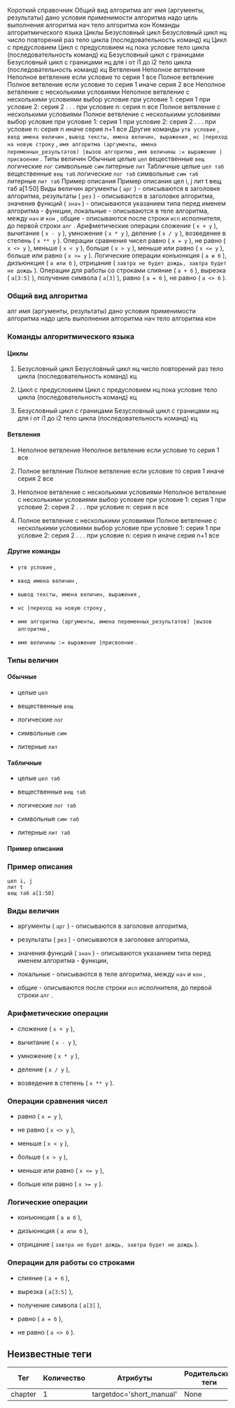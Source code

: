 Короткий справочник Общий вид алгоритма алг имя (аргументы, результаты)
  дано условия применимости алгоритма
  надо цель выполнения алгоритма
нач
  тело алгоритма
кон Команды алгоритмического языка Циклы Безусловный цикл Безусловный цикл нц число повторений раз
  тело цикла (последовательность команд)
кц Цикл с предусловием Цикл с предусловием нц пока условие
  тело цикла (последовательность команд)
кц Безусловный цикл с границами Безусловный цикл с границами нц для i от i1 до i2
  тело цикла (последовательность команд)
кц Ветвления Неполное ветвление Неполное ветвление если условие
  то серия 1
все Полное ветвление Полное ветвление если условие
  то серия 1
  иначе серия 2
все Неполное ветвление с несколькими условиями Неполное ветвление с несколькими условиями выбор условие
  при условие 1: серия 1
  при условие 2: серия 2
  . . .
  при условие n: серия n
все Полное ветвление с несколькими условиями Полное ветвление с несколькими условиями выбор условие
  при условие 1: серия 1
  при условие 2: серия 2
  . . .
  при условие n: серия n
  иначе серия n+1
все Другие команды `утв условие` , `ввод имена величин` , `вывод тексты, имена величин, выражения` , `нс |переход на новую строку` , `имя алгоритма (аргументы, имена переменных_результатов) |вызов алгоритма` , `имя величины := выражение |присвоение` . Типы величин Обычные целые `цел` вещественные `вещ` логические `лог` символьные `сим` литерные `лит` Табличные целые `цел таб` вещественные `вещ таб` логические `лог таб` символьные `сим таб` литерные `лит таб` Пример описания Пример описания цел i, j
лит t
вещ таб а[1:50] Виды величин аргументы ( `арг` ) - описываются в заголовке алгоритма, результаты ( `рез` ) - описываются в заголовке алгоритма, значения функций ( `знач` ) - описываются указанием типа перед именем алгоритма - 
функции, локальные - описываются в теле алгоритма, между `нач` и `кон` , общие - описываются после строки `исп` исполнителя, до первой строки `алг` . Арифметические операции сложение ( `x + y` ), вычитание ( `x - y` ), умножение ( `x * y` ), деление ( `x / y` ), возведение в степень ( `x ** y` ). Операции сравнения чисел равно ( `x = y` ), не равно ( `x <> y` ), меньше ( `x < y` ), больше ( `x > y` ), меньше или равно ( `x <= y` ), больше или равно ( `x >= y` ). Логические операции конъюнкция ( `а и б` ), дизъюнкция ( `а или б` ), отрицание ( `завтра не будет дождь, завтра будет не дождь` ). Операции для работы со строками слияние ( `а + б` ), вырезка ( `а[3:5]` ), получение символа ( `а[3]` ), равно ( `а = б` ), не равно ( `а <> б` ).

### Общий вид алгоритма

алг имя (аргументы, результаты)
  дано условия применимости алгоритма
  надо цель выполнения алгоритма
нач
  тело алгоритма
кон

### Команды алгоритмического языка

#### Циклы


1. Безусловный цикл Безусловный цикл нц число повторений раз
  тело цикла (последовательность команд)
кц

1. Цикл с предусловием Цикл с предусловием нц пока условие
  тело цикла (последовательность команд)
кц

1. Безусловный цикл с границами Безусловный цикл с границами нц для i от i1 до i2
  тело цикла (последовательность команд)
кц

#### Ветвления


1. Неполное ветвление Неполное ветвление если условие
  то серия 1
все

1. Полное ветвление Полное ветвление если условие
  то серия 1
  иначе серия 2
все

1. Неполное ветвление с несколькими условиями Неполное ветвление с несколькими условиями выбор условие
  при условие 1: серия 1
  при условие 2: серия 2
  . . .
  при условие n: серия n
все

1. Полное ветвление с несколькими условиями Полное ветвление с несколькими условиями выбор условие
  при условие 1: серия 1
  при условие 2: серия 2
  . . .
  при условие n: серия n
  иначе серия n+1
все

#### Другие команды


* `утв условие` ,

* `ввод имена величин` ,

* `вывод тексты, имена величин, выражения` ,

* `нс |переход на новую строку` ,

* `имя алгоритма (аргументы, имена переменных_результатов) |вызов алгоритма` ,

* `имя величины := выражение |присвоение` .

### Типы величин

#### Обычные


* целые `цел`

* вещественные `вещ`

* логические `лог`

* символьные `сим`

* литерные `лит`

#### Табличные


* целые `цел таб`

* вещественные `вещ таб`

* логические `лог таб`

* символьные `сим таб`

* литерные `лит таб`

#### Пример описания

### Пример описания

```кумир
цел i, j
лит t
вещ таб а[1:50]
```

### Виды величин


* аргументы ( `арг` ) - описываются в заголовке алгоритма,

* результаты ( `рез` ) - описываются в заголовке алгоритма,

* значения функций ( `знач` ) - описываются указанием типа перед именем алгоритма - 
функции,

* локальные - описываются в теле алгоритма, между `нач` и `кон` ,

* общие - описываются после строки `исп` исполнителя, до первой строки `алг` .

### Арифметические операции


* сложение ( `x + y` ),

* вычитание ( `x - y` ),

* умножение ( `x * y` ),

* деление ( `x / y` ),

* возведение в степень ( `x ** y` ).

### Операции сравнения чисел


* равно ( `x = y` ),

* не равно ( `x <> y` ),

* меньше ( `x < y` ),

* больше ( `x > y` ),

* меньше или равно ( `x <= y` ),

* больше или равно ( `x >= y` ).

### Логические операции


* конъюнкция ( `а и б` ),

* дизъюнкция ( `а или б` ),

* отрицание ( `завтра не будет дождь, завтра будет не дождь` ).

### Операции для работы со строками


* слияние ( `а + б` ),

* вырезка ( `а[3:5]` ),

* получение символа ( `а[3]` ),

* равно ( `а = б` ),

* не равно ( `а <> б` ).


## Неизвестные теги

| Тег | Количество | Атрибуты | Родительские теги |
|-----|------------|----------|-------------------|
| chapter | 1 | targetdoc='short_manual' | None |